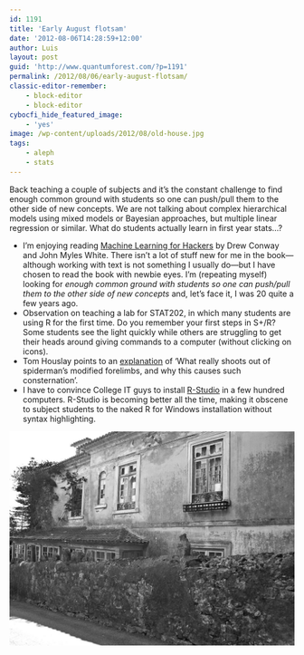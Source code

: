 ```yaml
---
id: 1191
title: 'Early August flotsam'
date: '2012-08-06T14:28:59+12:00'
author: Luis
layout: post
guid: 'http://www.quantumforest.com/?p=1191'
permalink: /2012/08/06/early-august-flotsam/
classic-editor-remember:
    - block-editor
    - block-editor
cybocfi_hide_featured_image:
    - 'yes'
image: /wp-content/uploads/2012/08/old-house.jpg
tags:
    - aleph
    - stats
---
```


Back teaching a couple of subjects and it’s the constant challenge to find enough common ground with students so one can push/pull them to the other side of new concepts. We are not talking about complex hierarchical models using mixed models or Bayesian approaches, but multiple linear regression or similar. What do students actually learn in first year stats…?

- I’m enjoying reading [Machine Learning for Hackers](http://shop.oreilly.com/product/0636920018483.do) by Drew Conway and John Myles White. There isn’t a lot of stuff new for me in the book—although working with text is not something I usually do—but I have chosen to read the book with newbie eyes. I’m (repeating myself) looking for *enough common ground with students so one can push/pull them to the other side of new concepts* and, let’s face it, I was 20 quite a few years ago.
- Observation on teaching a lab for STAT202, in which many students are using R for the first time. Do you remember your first steps in S+/R? Some students see the light quickly while others are struggling to get their heads around giving commands to a computer (without clicking on icons).
- Tom Houslay points to an [explanation](http://membracid.wordpress.com/2012/07/25/the-horrible-truth-about-spidermans-anatomy/) of ‘What really shoots out of spiderman’s modified forelimbs, and why this causes such consternation’.
- I have to convince College IT guys to install [R-Studio](http://rstudio.org/) in a few hundred computers. R-Studio is becoming better all the time, making it obscene to subject students to the naked R for Windows installation without syntax highlighting.

![Derelict house in Sintra, Portugal.](/assets/images/old-house.jpg)